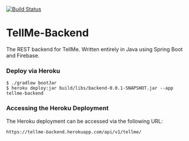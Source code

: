 [![Build Status](https://img.shields.io/circleci/build/github/itsandreramon/TellMe-Backend?token=925c8971ba4c49e3bde6365d720689b70d48a965)](https://circleci.com/gh/itsandreramon/TellMe-Backend)

# TellMe-Backend
The REST backend for TellMe. Written entirely in Java using Spring Boot and Firebase.

### Deploy via Heroku
```
$ ./gradlew bootJar
$ heroku deploy:jar build/libs/backend-0.0.1-SNAPSHOT.jar --app tellme-backend
```

### Accessing the Heroku Deployment
The Heroku deployment can be accessed via the following URL:
```
https://tellme-backend.herokuapp.com/api/v1/tellme/
```
